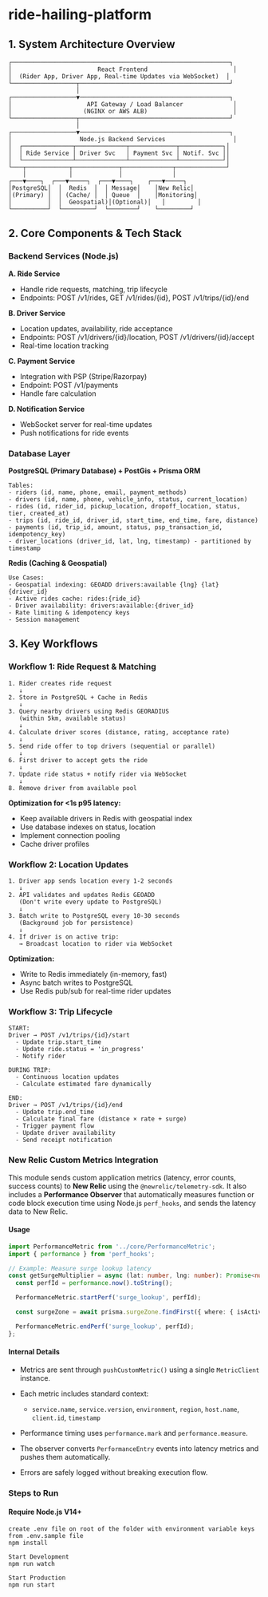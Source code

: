 # ride-hailing-platform

## 1. System Architecture Overview
```
┌─────────────────────────────────────────────────────────────┐
│                        React Frontend                        │
│  (Rider App, Driver App, Real-time Updates via WebSocket)  │
└──────────────────┬──────────────────────────────────────────┘
                   │
┌──────────────────▼──────────────────────────────────────────┐
│                     API Gateway / Load Balancer              │
│                    (NGINX or AWS ALB)                        │
└──────────────────┬──────────────────────────────────────────┘
                   │
┌──────────────────▼──────────────────────────────────────────┐
│                   Node.js Backend Services                   │
│  ┌──────────────┬──────────────┬─────────────┬────────────┐│
│  │ Ride Service │ Driver Svc   │ Payment Svc │ Notif. Svc ││
│  └──────────────┴──────────────┴─────────────┴────────────┘│
└───┬────────────┬─────────────┬──────────────┬──────────────┘
    │            │             │              │
┌───▼────┐  ┌───▼─────┐  ┌───▼────┐    ┌───▼─────┐
│PostgreSQL│  │  Redis  │  │ Message│    │New Relic│
│(Primary) │  │ (Cache/ │  │ Queue  │    │Monitoring│
│          │  │  Geospatial)│(Optional)│   │         │
└──────────┘  └─────────┘  └────────┘    └─────────┘
```

## 2. Core Components & Tech Stack

### Backend Services (Node.js)

**A. Ride Service**
- Handle ride requests, matching, trip lifecycle
- Endpoints: POST /v1/rides, GET /v1/rides/{id}, POST /v1/trips/{id}/end

**B. Driver Service**
- Location updates, availability, ride acceptance
- Endpoints: POST /v1/drivers/{id}/location, POST /v1/drivers/{id}/accept
- Real-time location tracking

**C. Payment Service**
- Integration with PSP (Stripe/Razorpay)
- Endpoint: POST /v1/payments
- Handle fare calculation

**D. Notification Service**
- WebSocket server for real-time updates
- Push notifications for ride events

### Database Layer

**PostgreSQL (Primary Database) + PostGis + Prisma ORM**
```
Tables:
- riders (id, name, phone, email, payment_methods)
- drivers (id, name, phone, vehicle_info, status, current_location)
- rides (id, rider_id, pickup_location, dropoff_location, status, tier, created_at)
- trips (id, ride_id, driver_id, start_time, end_time, fare, distance)
- payments (id, trip_id, amount, status, psp_transaction_id, idempotency_key)
- driver_locations (driver_id, lat, lng, timestamp) - partitioned by timestamp
```

**Redis (Caching & Geospatial)**
```
Use Cases:
- Geospatial indexing: GEOADD drivers:available {lng} {lat} {driver_id}
- Active rides cache: rides:{ride_id}
- Driver availability: drivers:available:{driver_id}
- Rate limiting & idempotency keys
- Session management
```

## 3. Key Workflows

### Workflow 1: Ride Request & Matching
```
1. Rider creates ride request
   ↓
2. Store in PostgreSQL + Cache in Redis
   ↓
3. Query nearby drivers using Redis GEORADIUS
   (within 5km, available status)
   ↓
4. Calculate driver scores (distance, rating, acceptance rate)
   ↓
5. Send ride offer to top drivers (sequential or parallel)
   ↓
6. First driver to accept gets the ride
   ↓
7. Update ride status + notify rider via WebSocket
   ↓
8. Remove driver from available pool
```

**Optimization for <1s p95 latency:**
- Keep available drivers in Redis with geospatial index
- Use database indexes on status, location
- Implement connection pooling
- Cache driver profiles

### Workflow 2: Location Updates
```
1. Driver app sends location every 1-2 seconds
   ↓
2. API validates and updates Redis GEOADD
   (Don't write every update to PostgreSQL)
   ↓
3. Batch write to PostgreSQL every 10-30 seconds
   (Background job for persistence)
   ↓
4. If driver is on active trip:
   → Broadcast location to rider via WebSocket
```

**Optimization:**
- Write to Redis immediately (in-memory, fast)
- Async batch writes to PostgreSQL
- Use Redis pub/sub for real-time rider updates

### Workflow 3: Trip Lifecycle
```
START:
Driver → POST /v1/trips/{id}/start
  - Update trip.start_time
  - Update ride.status = 'in_progress'
  - Notify rider

DURING TRIP:
  - Continuous location updates
  - Calculate estimated fare dynamically

END:
Driver → POST /v1/trips/{id}/end
  - Update trip.end_time
  - Calculate final fare (distance × rate + surge)
  - Trigger payment flow
  - Update driver availability
  - Send receipt notification
```

### New Relic Custom Metrics Integration

This module sends custom application metrics (latency, error counts, success counts) to **New Relic** using the `@newrelic/telemetry-sdk`.
It also includes a **Performance Observer** that automatically measures function or code block execution time using Node.js `perf_hooks`, and sends the latency data to New Relic.

#### Usage

```ts
import PerformanceMetric from '../core/PerformanceMetric';
import { performance } from 'perf_hooks';

// Example: Measure surge lookup latency
const getSurgeMultiplier = async (lat: number, lng: number): Promise<number> => {
  const perfId = performance.now().toString();

  PerformanceMetric.startPerf('surge_lookup', perfId);

  const surgeZone = await prisma.surgeZone.findFirst({ where: { isActive: true } });

  PerformanceMetric.endPerf('surge_lookup', perfId);
};
```

#### Internal Details

* Metrics are sent through `pushCustomMetric()` using a single `MetricClient` instance.
* Each metric includes standard context:

  * `service.name`, `service.version`, `environment`, `region`, `host.name`, `client.id`, `timestamp`
* Performance timing uses `performance.mark` and `performance.measure`.
* The observer converts `PerformanceEntry` events into latency metrics and pushes them automatically.
* Errors are safely logged without breaking execution flow.

### Steps to Run

#### Require Node.js V14+

```
create .env file on root of the folder with environment variable keys from .env.sample file
npm install

Start Development
npm run watch

Start Production
npm run start

```
